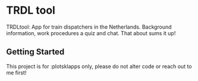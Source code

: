 # TRDL tool

TRDLtool: App for train dispatchers in the Netherlands. Background information, work procedures a quiz and chat. That about sums it up!

## Getting Started

This project is for :plotsklapps only, please do not alter code or reach out to me first!
